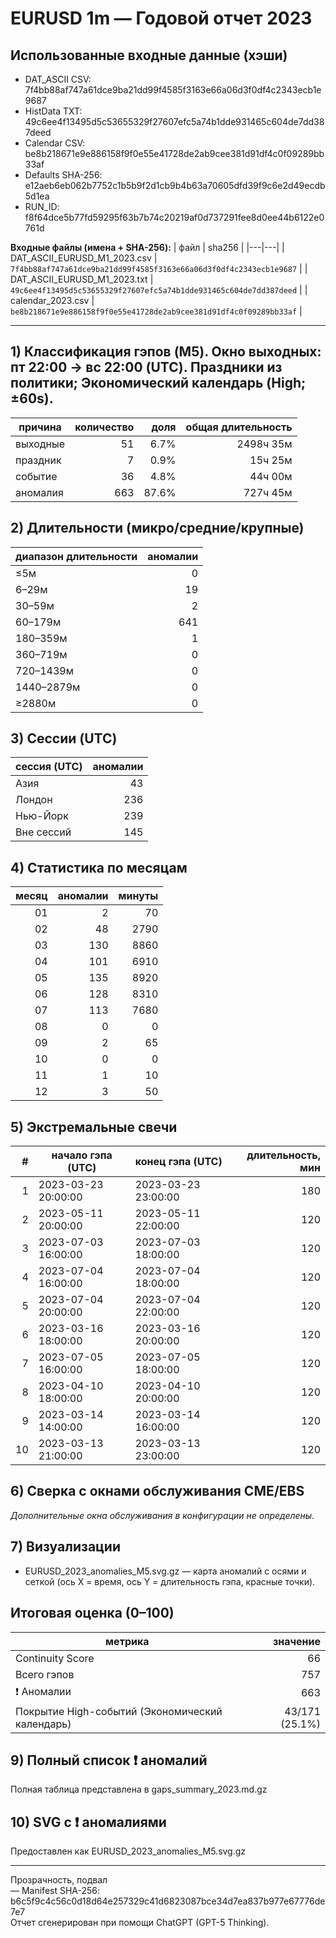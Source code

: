 # EURUSD 1m — Годовой отчет 2023

## Использованные входные данные (хэши)
- DAT_ASCII CSV: 7f4bb88af747a61dce9ba21dd99f4585f3163e66a06d3f0df4c2343ecb1e9687  
- HistData TXT: 49c6ee4f13495d5c53655329f27607efc5a74b1dde931465c604de7dd387deed  
- Calendar CSV: be8b218671e9e886158f9f0e55e41728de2ab9cee381d91df4c0f09289bb33af  
- Defaults SHA-256: e12aeb6eb062b7752c1b5b9f2d1cb9b4b63a70605dfd39f9c6e2d49ecdb5d1ea  
- RUN_ID: f8f64dce5b77fd59295f63b7b74c20219af0d737291fee8d0ee44b6122e0761d  

**Входные файлы (имена + SHA-256):**
| файл | sha256 |
|---|---|
| DAT_ASCII_EURUSD_M1_2023.csv | `7f4bb88af747a61dce9ba21dd99f4585f3163e66a06d3f0df4c2343ecb1e9687` |
| DAT_ASCII_EURUSD_M1_2023.txt | `49c6ee4f13495d5c53655329f27607efc5a74b1dde931465c604de7dd387deed` |
| calendar_2023.csv | `be8b218671e9e886158f9f0e55e41728de2ab9cee381d91df4c0f09289bb33af` |

---
## 1) Классификация гэпов (M5). Окно выходных: пт 22:00 → вс 22:00 (UTC). Праздники из политики; Экономический календарь (High; ±60s).
| причина | количество | доля | общая длительность |
|---|---:|---:|---:|
| выходные | 51 | 6.7% | 2498ч 35м |
| праздник | 7 | 0.9% | 15ч 25м |
| событие | 36 | 4.8% | 44ч 00м |
| аномалия | 663 | 87.6% | 727ч 45м |

## 2) Длительности (микро/средние/крупные)
| диапазон длительности | аномалии |
|---|---:|
| ≤5м | 0 |
| 6–29м | 19 |
| 30–59м | 2 |
| 60–179м | 641 |
| 180–359м | 1 |
| 360–719м | 0 |
| 720–1439м | 0 |
| 1440–2879м | 0 |
| ≥2880м | 0 |

## 3) Сессии (UTC)
| сессия (UTC) | аномалии |
|---|---:|
| Азия | 43 |
| Лондон | 236 |
| Нью-Йорк | 239 |
| Вне сессий | 145 |

## 4) Статистика по месяцам
| месяц | аномалии | минуты |
|---:|---:|---:|
| 01 | 2 | 70 |
| 02 | 48 | 2790 |
| 03 | 130 | 8860 |
| 04 | 101 | 6910 |
| 05 | 135 | 8920 |
| 06 | 128 | 8310 |
| 07 | 113 | 7680 |
| 08 | 0 | 0 |
| 09 | 2 | 65 |
| 10 | 0 | 0 |
| 11 | 1 | 10 |
| 12 | 3 | 50 |

## 5) Экстремальные свечи
| # | начало гэпа (UTC) | конец гэпа (UTC) | длительность, мин |
|---:|---|---|---:|
| 1 | 2023-03-23 20:00:00 | 2023-03-23 23:00:00 | 180 |
| 2 | 2023-05-11 20:00:00 | 2023-05-11 22:00:00 | 120 |
| 3 | 2023-07-03 16:00:00 | 2023-07-03 18:00:00 | 120 |
| 4 | 2023-07-04 16:00:00 | 2023-07-04 18:00:00 | 120 |
| 5 | 2023-07-04 20:00:00 | 2023-07-04 22:00:00 | 120 |
| 6 | 2023-03-16 18:00:00 | 2023-03-16 20:00:00 | 120 |
| 7 | 2023-07-05 16:00:00 | 2023-07-05 18:00:00 | 120 |
| 8 | 2023-04-10 18:00:00 | 2023-04-10 20:00:00 | 120 |
| 9 | 2023-03-14 14:00:00 | 2023-03-14 16:00:00 | 120 |
| 10 | 2023-03-13 21:00:00 | 2023-03-13 23:00:00 | 120 |

## 6) Сверка с окнами обслуживания CME/EBS
_Дополнительные окна обслуживания в конфигурации не определены._

## 7) Визуализации
- EURUSD_2023_anomalies_M5.svg.gz — карта аномалий с осями и сеткой (ось X = время, ось Y = длительность гэпа, красные точки).

## Итоговая оценка (0–100)
| метрика | значение |
|---|---:|
| Continuity Score | 66 |
| Всего гэпов | 757 |
| ❗ Аномалии | 663 |
| Покрытие High-событий (Экономический календарь) | 43/171 (25.1%) |

## 9) Полный список ❗ аномалий
Полная таблица представлена в gaps_summary_2023.md.gz

## 10) SVG с ❗ аномалиями
Предоставлен как EURUSD_2023_anomalies_M5.svg.gz

---
Прозрачность, подвал  
— Manifest SHA-256: b6c5f9c4c56c0d18d64e257329c41d6823087bce34d7ea837b977e67776de7e7  
Отчет сгенерирован при помощи ChatGPT (GPT-5 Thinking).  
